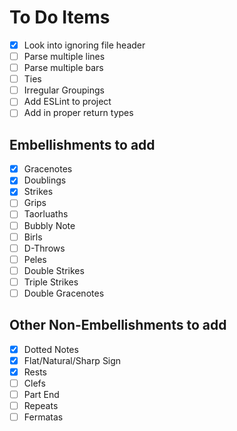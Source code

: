 # To Do Items

- [x] Look into ignoring file header
- [ ] Parse multiple lines 
- [ ] Parse multiple bars 
- [ ] Ties
- [ ] Irregular Groupings
- [ ] Add ESLint to project
- [ ] Add in proper return types 

## Embellishments to add

- [x] Gracenotes
- [x] Doublings
- [x] Strikes
- [ ] Grips
- [ ] Taorluaths
- [ ] Bubbly Note
- [ ] Birls
- [ ] D-Throws
- [ ] Peles
- [ ] Double Strikes
- [ ] Triple Strikes
- [ ] Double Gracenotes

## Other Non-Embellishments to add
- [x] Dotted Notes
- [x] Flat/Natural/Sharp Sign
- [x] Rests
- [ ] Clefs
- [ ] Part End
- [ ] Repeats 
- [ ] Fermatas
